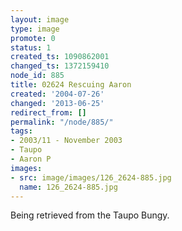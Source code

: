 ```yaml
---
layout: image
type: image
promote: 0
status: 1
created_ts: 1090862001
changed_ts: 1372159410
node_id: 885
title: 02624 Rescuing Aaron
created: '2004-07-26'
changed: '2013-06-25'
redirect_from: []
permalink: "/node/885/"
tags:
- 2003/11 - November 2003
- Taupo
- Aaron P
images:
- src: image/images/126_2624-885.jpg
  name: 126_2624-885.jpg
---
```

Being retrieved from the Taupo Bungy.

